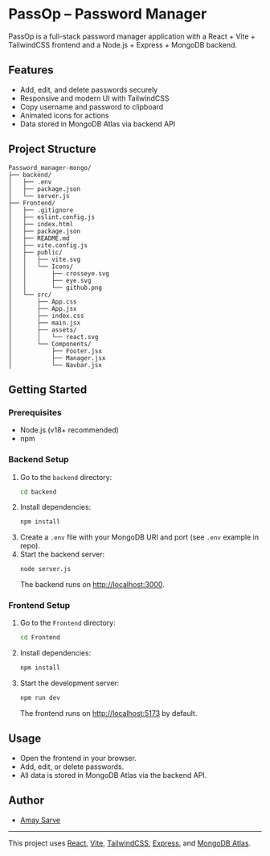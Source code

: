 # PassOp – Password Manager

PassOp is a full-stack password manager application with a React + Vite + TailwindCSS frontend and a Node.js + Express + MongoDB backend.

## Features

- Add, edit, and delete passwords securely
- Responsive and modern UI with TailwindCSS
- Copy username and password to clipboard
- Animated icons for actions
- Data stored in MongoDB Atlas via backend API

## Project Structure

```
Password_manager-mongo/
├── backend/
│   ├── .env
│   ├── package.json
│   └── server.js
├── Frontend/
│   ├── .gitignore
│   ├── eslint.config.js
│   ├── index.html
│   ├── package.json
│   ├── README.md
│   ├── vite.config.js
│   ├── public/
│   │   ├── vite.svg
│   │   └── Icons/
│   │       ├── crosseye.svg
│   │       ├── eye.svg
│   │       └── github.png
│   └── src/
│       ├── App.css
│       ├── App.jsx
│       ├── index.css
│       ├── main.jsx
│       ├── assets/
│       │   └── react.svg
│       └── Components/
│           ├── Footer.jsx
│           ├── Manager.jsx
│           └── Navbar.jsx
```

## Getting Started

### Prerequisites

- Node.js (v18+ recommended)
- npm

### Backend Setup

1. Go to the `backend` directory:
   ```sh
   cd backend
   ```
2. Install dependencies:
   ```sh
   npm install
   ```
3. Create a `.env` file with your MongoDB URI and port (see `.env` example in repo).
4. Start the backend server:
   ```sh
   node server.js
   ```
   The backend runs on [http://localhost:3000](http://localhost:3000).

### Frontend Setup

1. Go to the `Frontend` directory:
   ```sh
   cd Frontend
   ```
2. Install dependencies:
   ```sh
   npm install
   ```
3. Start the development server:
   ```sh
   npm run dev
   ```
   The frontend runs on [http://localhost:5173](http://localhost:5173) by default.

## Usage

- Open the frontend in your browser.
- Add, edit, or delete passwords.
- All data is stored in MongoDB Atlas via the backend API.

## Author

- [Amay Sarve](https://github.com/Amaysarve5)

---

This project uses [React](https://react.dev/), [Vite](https://vitejs.dev/), [TailwindCSS](https://tailwindcss.com/), [Express](https://expressjs.com/), and [MongoDB Atlas](https://www.mongodb.com/atlas).

